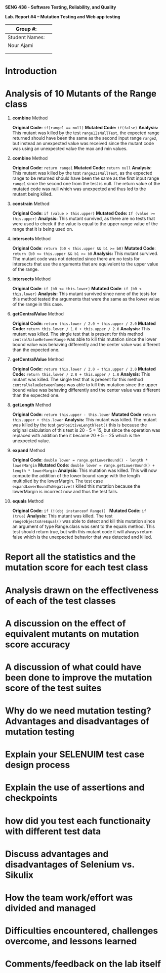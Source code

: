 **SENG 438 - Software Testing, Reliability, and Quality**

**Lab. Report \#4 – Mutation Testing and Web app testing**

| Group \#:      |     |
| -------------- | --- |
| Student Names: |     |
| Nour Ajami     |     |                 
|                |     |
|                |     |

# Introduction

# Analysis of 10 Mutants of the Range class 

1. **combine** Method

   **Original Code:** `if(range1 == null)`
   **Mutated Code:** `if(false)`
   **Analysis:** This mutant was killed by the test `range1IsNullTest`, the expected range returned should have been the same as the second input range `range2`, but instead an unexpected value was received since the mutant code was using an unexpected value the max and min values.


2.  **combine** Method
   
    **Original Code:** `return range1`
    **Mutated Code:** `return null`
    **Analysis:** This mutant was killed by the test `range2IsNullTest`, as the expected range to be returned should have been the same as the first input range `range1` since the second one from the test is null. The return value of the mutated code was null which was unexpected and thus led to the mutant being killed.
    

3. **constrain** Method
   
   **Original Code:** `if (value > this.upper)`
   **Mutated Code:** `If (value >= this.upper)`
   **Analysis:** This mutant survived, as there are no tests that were used to check if the value is equal to the upper range value of the range that it is being used on.


4. **intersects** Method

   **Original Code**: `return (b0 < this.upper && b1 >= b0)`
   **Mutated Code**: `return (b0 <= this.upper && b1 >= b0`
   **Analysis:** This mutant survived. The mutant code was not detected since there are no tests for intersects that use the arguments that are equivalent to the upper value of the range.

5. **intersects** Method

   **Original Code**: `if (b0 <= this.lower)`
   **Mutated Code**: `if (b0 < this.lower)`
   **Analysis:** This mutant survived since none of the tests for this method tested the arguments that were the same as the lower value of the range in this case.


6. **getCentralValue** Method

   **Original Code:** `return this.lower / 2.0 + this.upper / 2.0`
   **Mutated Code:** `return this.lower / 1.0 + this.upper / 2.0`
   **Analysis:** This mutant was killed. The single test that is present for this method `centralValueBetweenRange` was able to kill this mutation since the lower bound value was behaving differently and the center value was different than the expected one.


7. **getCentralValue** Method

   **Original Code:** `return this.lower / 2.0 + this.upper / 2.0`
   **Mutated Code:** `return this.lower / 2.0 + this.upper / 1.0`
   **Analysis:** This mutant was killed. The single test that is present for this method `centralValueBetweenRange` was able to kill this mutation since the upper bound value was behaving differently and the center value was different than the expected one.


8. **getLength** Method

   **Original Code:** `return this.upper - this.lower`
   **Mutated Code** `return this.upper + this.lower`
   **Analysis:** This mutant was killed. The mutant was killed by the test `getPositiveLengthTest()` this is because the original calculation of this test is 20 - 5 = 15, but since the operation was replaced with addition then it became 20 + 5 = 25 which is the unexpected value.


9. **expand** Method

   **Original Code**: `double lower = range.getLowerBound() - length * lowerMargin`
   **Mutated Code:** `double lower = range.getLowerBound() + length * lowerMargin`
   **Analysis:** This mutation was killed. This will now compute the addition of the lower bound range with the length multiplied by the lowerMargin. The test case `expandLowerBoundToNegative()` killed this mutation because the lowerMargin is incorrect now and thus the test fails.


10. **equals** Method

    **Original Code:** `if (!(obj instanceof Range)) `
    **Mutated Code:** `if (true)`
    **Analysis:** This mutant was killed. The test `rangeObjectsAreEqual()` was able to detect and kill this mutation since an argument of type Range.class was sent to the equals method. This test should return true, but with this mutant code it will always return false which is the unexpected behavior that was detected and killed.

# Report all the statistics and the mutation score for each test class

# Analysis drawn on the effectiveness of each of the test classes

# A discussion on the effect of equivalent mutants on mutation score accuracy

# A discussion of what could have been done to improve the mutation score of the test suites

# Why do we need mutation testing? Advantages and disadvantages of mutation testing

# Explain your SELENUIM test case design process

# Explain the use of assertions and checkpoints

# how did you test each functionaity with different test data

# Discuss advantages and disadvantages of Selenium vs. Sikulix

# How the team work/effort was divided and managed


# Difficulties encountered, challenges overcome, and lessons learned

# Comments/feedback on the lab itself
